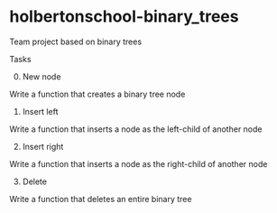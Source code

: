 # holbertonschool-binary_trees
Team project based on binary trees

Tasks

0. New node

Write a function that creates a binary tree node

1. Insert left

Write a function that inserts a node as the left-child of another node

2. Insert right

Write a function that inserts a node as the right-child of another node

3. Delete

Write a function that deletes an entire binary tree
